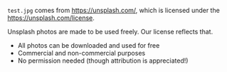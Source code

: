 `test.jpg` comes from https://unsplash.com/, which is licensed under the https://unsplash.com/license.

Unsplash photos are made to be used freely. Our license reflects that.
- All photos can be downloaded and used for free 
- Commercial and non-commercial purposes 
- No permission needed (though attribution is appreciated!)